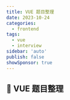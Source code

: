 ```yaml
---
title: VUE 题目整理
date: 2023-10-24
categories:
  - frontend
tags:
  - vue
  - interview
sidebar: 'auto'
publish: false
showSponsor: true
---
```


## 👋 VUE 题目整理